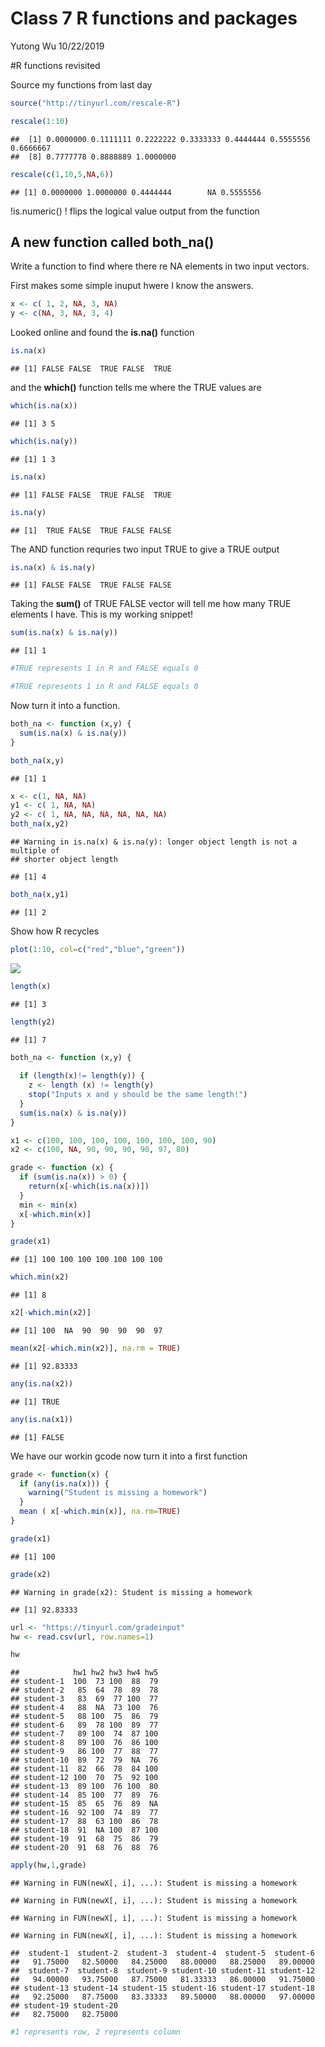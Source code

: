 Class 7 R functions and packages
================
Yutong Wu
10/22/2019

\#R functions revisited

Source my functions from last
    day

``` r
source("http://tinyurl.com/rescale-R")
```

``` r
rescale(1:10)
```

    ##  [1] 0.0000000 0.1111111 0.2222222 0.3333333 0.4444444 0.5555556 0.6666667
    ##  [8] 0.7777778 0.8888889 1.0000000

``` r
rescale(c(1,10,5,NA,6))
```

    ## [1] 0.0000000 1.0000000 0.4444444        NA 0.5555556

\!is.numeric() \! flips the logical value output from the function

## A new function called both\_na()

Write a function to find where there re NA elements in two input
vectors.

First makes some simple inuput hwere I know the answers.

``` r
x <- c( 1, 2, NA, 3, NA)
y <- c(NA, 3, NA, 3, 4)
```

Looked online and found the **is.na()** function

``` r
is.na(x)
```

    ## [1] FALSE FALSE  TRUE FALSE  TRUE

and the **which()** function tells me where the TRUE values are

``` r
which(is.na(x))
```

    ## [1] 3 5

``` r
which(is.na(y))
```

    ## [1] 1 3

``` r
is.na(x)
```

    ## [1] FALSE FALSE  TRUE FALSE  TRUE

``` r
is.na(y)
```

    ## [1]  TRUE FALSE  TRUE FALSE FALSE

The AND function requries two input TRUE to give a TRUE output

``` r
is.na(x) & is.na(y)
```

    ## [1] FALSE FALSE  TRUE FALSE FALSE

Taking the **sum()** of TRUE FALSE vector will tell me how many TRUE
elements I have. This is my working snippet\!

``` r
sum(is.na(x) & is.na(y))
```

    ## [1] 1

``` r
#TRUE represents 1 in R and FALSE equals 0
```

``` r
#TRUE represents 1 in R and FALSE equals 0
```

Now turn it into a function.

``` r
both_na <- function (x,y) {
  sum(is.na(x) & is.na(y))
}
```

``` r
both_na(x,y)
```

    ## [1] 1

``` r
x <- c(1, NA, NA)
y1 <- c( 1, NA, NA)
y2 <- c( 1, NA, NA, NA, NA, NA, NA)
both_na(x,y2)
```

    ## Warning in is.na(x) & is.na(y): longer object length is not a multiple of
    ## shorter object length

    ## [1] 4

``` r
both_na(x,y1)
```

    ## [1] 2

Show how R recycles

``` r
plot(1:10, col=c("red","blue","green"))
```

![](class07_files/figure-gfm/unnamed-chunk-15-1.png)<!-- -->

``` r
length(x)
```

    ## [1] 3

``` r
length(y2)
```

    ## [1] 7

``` r
both_na <- function (x,y) {
  
  if (length(x)!= length(y)) {
    z <- length (x) != length(y)
    stop("Inputs x and y should be the same length!")
  }
  sum(is.na(x) & is.na(y))
}
```

``` r
x1 <- c(100, 100, 100, 100, 100, 100, 100, 90)
x2 <- c(100, NA, 90, 90, 90, 90, 97, 80)
```

``` r
grade <- function (x) {
  if (sum(is.na(x)) > 0) {
    return(x[-which(is.na(x))])
  }
  min <- min(x)
  x[-which.min(x)]
}
```

``` r
grade(x1)
```

    ## [1] 100 100 100 100 100 100 100

``` r
which.min(x2)
```

    ## [1] 8

``` r
x2[-which.min(x2)]
```

    ## [1] 100  NA  90  90  90  90  97

``` r
mean(x2[-which.min(x2)], na.rm = TRUE)
```

    ## [1] 92.83333

``` r
any(is.na(x2))
```

    ## [1] TRUE

``` r
any(is.na(x1))
```

    ## [1] FALSE

We have our workin gcode now turn it into a first function

``` r
grade <- function(x) {
  if (any(is.na(x))) {
    warning("Student is missing a homework")
  }
  mean ( x[-which.min(x)], na.rm=TRUE)
}
```

``` r
grade(x1)
```

    ## [1] 100

``` r
grade(x2)
```

    ## Warning in grade(x2): Student is missing a homework

    ## [1] 92.83333

``` r
url <- "https://tinyurl.com/gradeinput"
hw <- read.csv(url, row.names=1)

hw
```

    ##            hw1 hw2 hw3 hw4 hw5
    ## student-1  100  73 100  88  79
    ## student-2   85  64  78  89  78
    ## student-3   83  69  77 100  77
    ## student-4   88  NA  73 100  76
    ## student-5   88 100  75  86  79
    ## student-6   89  78 100  89  77
    ## student-7   89 100  74  87 100
    ## student-8   89 100  76  86 100
    ## student-9   86 100  77  88  77
    ## student-10  89  72  79  NA  76
    ## student-11  82  66  78  84 100
    ## student-12 100  70  75  92 100
    ## student-13  89 100  76 100  80
    ## student-14  85 100  77  89  76
    ## student-15  85  65  76  89  NA
    ## student-16  92 100  74  89  77
    ## student-17  88  63 100  86  78
    ## student-18  91  NA 100  87 100
    ## student-19  91  68  75  86  79
    ## student-20  91  68  76  88  76

``` r
apply(hw,1,grade)
```

    ## Warning in FUN(newX[, i], ...): Student is missing a homework
    
    ## Warning in FUN(newX[, i], ...): Student is missing a homework
    
    ## Warning in FUN(newX[, i], ...): Student is missing a homework
    
    ## Warning in FUN(newX[, i], ...): Student is missing a homework

    ##  student-1  student-2  student-3  student-4  student-5  student-6 
    ##   91.75000   82.50000   84.25000   88.00000   88.25000   89.00000 
    ##  student-7  student-8  student-9 student-10 student-11 student-12 
    ##   94.00000   93.75000   87.75000   81.33333   86.00000   91.75000 
    ## student-13 student-14 student-15 student-16 student-17 student-18 
    ##   92.25000   87.75000   83.33333   89.50000   88.00000   97.00000 
    ## student-19 student-20 
    ##   82.75000   82.75000

``` r
#1 represents row, 2 represents column
```
